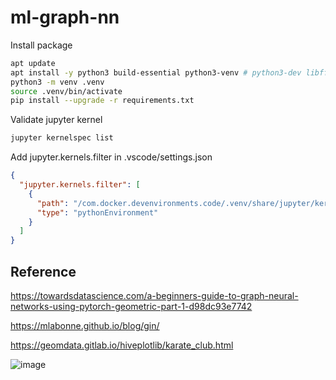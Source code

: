 # ml-graph-nn

Install package

```bash
apt update
apt install -y python3 build-essential python3-venv # python3-dev libffi-dev libssl-dev 
python3 -m venv .venv
source .venv/bin/activate
pip install --upgrade -r requirements.txt
```

Validate jupyter kernel

```bash
jupyter kernelspec list
```

Add jupyter.kernels.filter in .vscode/settings.json

```json
{
  "jupyter.kernels.filter": [
    {
      "path": "/com.docker.devenvironments.code/.venv/share/jupyter/kernels/python3",
      "type": "pythonEnvironment"
    }
  ]
}
```

## Reference

<https://towardsdatascience.com/a-beginners-guide-to-graph-neural-networks-using-pytorch-geometric-part-1-d98dc93e7742>

<https://mlabonne.github.io/blog/gin/>

https://geomdata.gitlab.io/hiveplotlib/karate_club.html

![image](https://user-images.githubusercontent.com/26511618/231363383-e5091ece-7c10-48f2-b624-3047f9415090.png)

